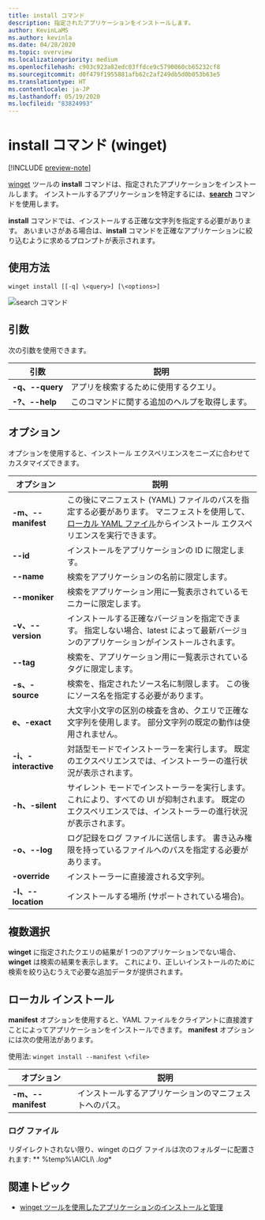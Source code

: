 ```yaml
---
title: install コマンド
description: 指定されたアプリケーションをインストールします。
author: KevinLaMS
ms.author: kevinla
ms.date: 04/28/2020
ms.topic: overview
ms.localizationpriority: medium
ms.openlocfilehash: c903c923a82edc03ffdce9c5790060cb65232cf8
ms.sourcegitcommit: d0f479f1955881afb62c2af249db5d0b053b63e5
ms.translationtype: HT
ms.contentlocale: ja-JP
ms.lasthandoff: 05/19/2020
ms.locfileid: "83824993"
---
```

# <a name="install-command-winget"></a>install コマンド (winget)

[!INCLUDE [preview-note](../../includes/package-manager-preview.md)]

[winget](index.md) ツールの **install** コマンドは、指定されたアプリケーションをインストールします。 インストールするアプリケーションを特定するには、[**search**](search.md) コマンドを使用します。  

**install** コマンドでは、インストールする正確な文字列を指定する必要があります。 あいまいさがある場合は、**install** コマンドを正確なアプリケーションに絞り込むように求めるプロンプトが表示されます。

## <a name="usage"></a>使用方法

`winget install [[-q] \<query>] [\<options>]`

![search コマンド](images\install.png)

## <a name="arguments"></a>引数

次の引数を使用できます。

| 引数      | 説明 |
|-------------|-------------|  
| **-q、--query**  |  アプリを検索するために使用するクエリ。 |
| **-?、--help** |  このコマンドに関する追加のヘルプを取得します。 |

## <a name="options"></a>オプション

オプションを使用すると、インストール エクスペリエンスをニーズに合わせてカスタマイズできます。

| オプション      | 説明 |
|-------------|-------------|  
| **-m、--manifest** |   この後にマニフェスト (YAML) ファイルのパスを指定する必要があります。 マニフェストを使用して、[ローカル YAML ファイル](#local-install)からインストール エクスペリエンスを実行できます。 |
| **--id**    |  インストールをアプリケーションの ID に限定します。   |  
| **--name**   |  検索をアプリケーションの名前に限定します。 |  
| **--moniker**   | 検索をアプリケーション用に一覧表示されているモニカーに限定します。 |  
| **-v、--version**  |  インストールする正確なバージョンを指定できます。 指定しない場合、latest によって最新バージョンのアプリケーションがインストールされます。 |  
| **--tag**   |   検索を、アプリケーション用に一覧表示されているタグに限定します。 |  
| **-s、-source**   |  検索を、指定されたソース名に制限します。 この後にソース名を指定する必要があります。 |  
| **e、-exact**   |   大文字小文字の区別の検査を含め、クエリで正確な文字列を使用します。 部分文字列の既定の動作は使用されません。 |  
| **-i、-interactive** |  対話型モードでインストーラーを実行します。 既定のエクスペリエンスでは、インストーラーの進行状況が表示されます。 |  
| **-h、-silent** |  サイレント モードでインストーラーを実行します。 これにより、すべての UI が抑制されます。 既定のエクスペリエンスでは、インストーラーの進行状況が表示されます。 |  
| **-o、--log**  |  ログ記録をログ ファイルに送信します。 書き込み権限を持っているファイルへのパスを指定する必要があります。 |
| **-override** | インストーラーに直接渡される文字列。    |
| **-l、--location** |    インストールする場所 (サポートされている場合)。 |

## <a name="multiple-selections"></a>複数選択

**winget** に指定されたクエリの結果が 1 つのアプリケーションでない場合、**winget** は検索の結果を表示します。 これにより、正しいインストールのために検索を絞り込むうえで必要な追加データが提供されます。

## <a name="local-install"></a>ローカル インストール

**manifest** オプションを使用すると、YAML ファイルをクライアントに直接渡すことによってアプリケーションをインストールできます。 **manifest** オプションには次の使用法があります。

使用法: `winget install --manifest \<file>`

| オプション  | 説明 |
|-------------|-------------|  
|  **-m、--manifest** | インストールするアプリケーションのマニフェストへのパス。 |

### <a name="log-files"></a>ログ ファイル

リダイレクトされない限り、winget のログ ファイルは次のフォルダーに配置されます:  ** \%temp%\\AICLI\\ *.log**

## <a name="related-topics"></a>関連トピック

* [winget ツールを使用したアプリケーションのインストールと管理](index.md)
